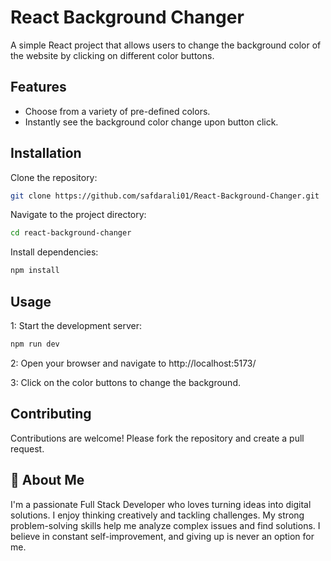 
# React Background Changer

A simple React project that allows users to change the background color of the website by clicking on different color buttons.



## Features

- Choose from a variety of pre-defined colors.
- Instantly see the background color change upon button click.


## Installation

Clone the repository:

```bash
git clone https://github.com/safdarali01/React-Background-Changer.git
```
Navigate to the project directory:

```bash
cd react-background-changer
```

Install dependencies:

```bash
npm install
```


## Usage

1: Start the development server:

```bash
npm run dev
```
2: Open your browser and navigate to http://localhost:5173/

3: Click on the color buttons to change the background.

## Contributing

Contributions are welcome! Please fork the repository and create a pull request.


## 🚀 About Me
I'm a passionate Full Stack Developer who loves turning ideas into digital solutions. I enjoy thinking creatively and tackling challenges. My strong problem-solving skills help me analyze complex issues and find solutions. I believe in constant self-improvement, and giving up is never an option for me.

